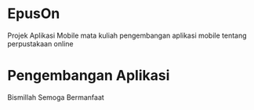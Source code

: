 # EpusOn
Projek Aplikasi Mobile mata kuliah pengembangan aplikasi mobile tentang perpustakaan online

# Pengembangan Aplikasi
Bismillah Semoga Bermanfaat
